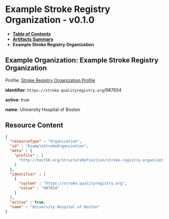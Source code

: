 # Example Stroke Registry Organization - v0.1.0

* [**Table of Contents**](toc.md)
* [**Artifacts Summary**](artifacts.md)
* **Example Stroke Registry Organization**

## Example Organization: Example Stroke Registry Organization

Profile: [Stroke Registry Organization Profile](StructureDefinition-stroke-registry-organization-profile.md)

**identifier**: `https://stroke.qualityregistry.org`/987654

**active**: true

**name**: University Hospital of Boston



## Resource Content

```json
{
  "resourceType" : "Organization",
  "id" : "ExampleStrokeOrganization",
  "meta" : {
    "profile" : [
      "http://testSK.org/StructureDefinition/stroke-registry-organization-profile"
    ]
  },
  "identifier" : [
    {
      "system" : "https://stroke.qualityregistry.org",
      "value" : "987654"
    }
  ],
  "active" : true,
  "name" : "University Hospital of Boston"
}

```
